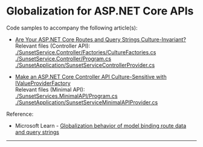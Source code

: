 # Globalization for ASP.NET Core APIs  

Code samples to accompany the following article(s):  

* [Are Your ASP.NET Core Routes and Query Strings Culture-Invariant?](https://jeremybytes.blogspot.com/2024/12/are-your-aspnet-core-routes-and-query.html)  
Relevant files (Controller API):
[./SunsetService.Controller/Factories/CultureFactories.cs](./SunsetService.Controller/Factories/CultureFactories.cs)  
[./SunsetService.Controller/Program.cs](./SunsetService.Controller/Program.cs)
[./SunsetApplication/SunsetServiceControllerProvider.cs](./SunsetApplication/SunsetServiceControllerProvider.cs)

* [Make an ASP.NET Core Controller API Culture-Sensitive with IValueProviderFactory](https://jeremybytes.blogspot.com/2024/12/make-aspnet-core-controller-api-culture.html)  
Relevant files (Minimal API):  
[./SunsetServices.MinimalAPI/Program.cs](./SunsetServices.MinimalAPI/Program.cs)
[./SunsetApplication/SunsetServiceMinimalAPIProvider.cs](./SunsetApplication/SunsetServiceMinimalAPIProvider.cs)

Reference: 
* Microsoft Learn - 
[Globalization behavior of model binding route data and query strings](https://learn.microsoft.com/en-us/aspnet/core/mvc/models/model-binding?view=aspnetcore-9.0#globalization-behavior-of-model-binding-route-data-and-query-strings)

---